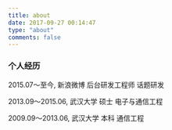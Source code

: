 ```yaml
---
title: about
date: 2017-09-27 00:14:47
type: "about"
comments: false
---
```

### 个人经历
2015.07～至今, 新浪微博 后台研发工程师 话题研发

2013.09～2015.06, 武汉大学 硕士 电子与通信工程

2009.09～2013.06, 武汉大学 本科 通信工程